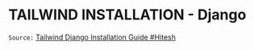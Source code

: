 # TAILWIND INSTALLATION - Django

`Source:` [Tailwind Django Installation Guide #Hitesh](https://docs.chaicode.com/tailwind-to-django/) 